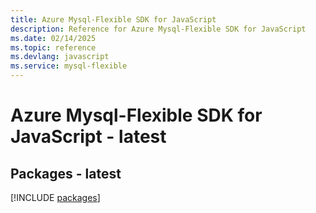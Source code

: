 ```yaml
---
title: Azure Mysql-Flexible SDK for JavaScript
description: Reference for Azure Mysql-Flexible SDK for JavaScript
ms.date: 02/14/2025
ms.topic: reference
ms.devlang: javascript
ms.service: mysql-flexible
---
```

# Azure Mysql-Flexible SDK for JavaScript - latest
## Packages - latest
[!INCLUDE [packages](mysql-flexible-index.md)]